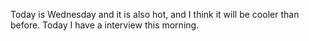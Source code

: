 Today is Wednesday and it is also hot, and I think it will be cooler than before. Today I have a interview this morning.
